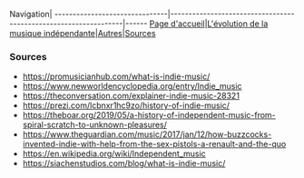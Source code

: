 Navigation|
-------------------------------|-----------------------------------------------------------------|------
[Page d'accueil](/indie-music/)|[L'évolution de la musique indépendante](./evolution)|[Autres](./autres)|[Sources](./sources)

### Sources

* https://promusicianhub.com/what-is-indie-music/
* https://www.newworldencyclopedia.org/entry/Indie_music
* https://theconversation.com/explainer-indie-music-28321
* https://prezi.com/lcbnxr1hc9zo/history-of-indie-music/
* https://theboar.org/2019/05/a-history-of-independent-music-from-spiral-scratch-to-unknown-pleasures/
* https://www.theguardian.com/music/2017/jan/12/how-buzzcocks-invented-indie-with-help-from-the-sex-pistols-a-renault-and-the-quo
* https://en.wikipedia.org/wiki/Independent_music
* https://siachenstudios.com/blog/what-is-indie-music/
